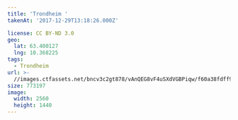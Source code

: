 ```yaml
---
title: 'Trondheim '
takenAt: '2017-12-29T13:18:26.000Z'

license: CC BY-ND 3.0
geo:
  lat: 63.400127
  lng: 10.368225
tags:
  - Trondheim
url: >-
  //images.ctfassets.net/bncv3c2gt878/vAnQEG8vF4uSXdVGBPiqw/f60a38fdff93691b1cd2457cc35f6c12/trondheim_24509590697_o
size: 773197
image:
  width: 2560
  height: 1440
---
```

